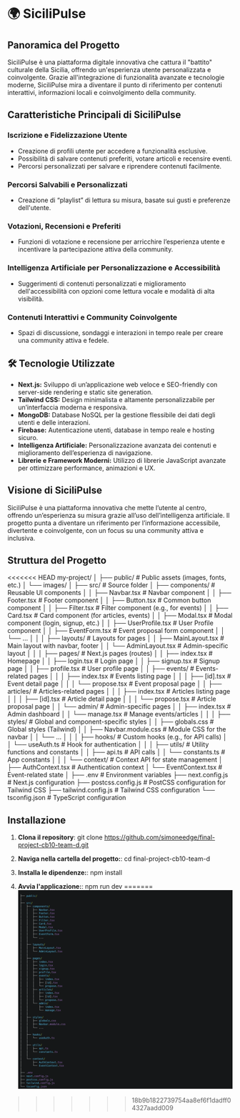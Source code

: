 # 🌍 SiciliPulse

## Panoramica del Progetto

SiciliPulse è una piattaforma digitale innovativa che cattura il "battito" culturale della Sicilia, offrendo un'esperienza utente personalizzata e coinvolgente. Grazie all'integrazione di funzionalità avanzate e tecnologie moderne, SiciliPulse mira a diventare il punto di riferimento per contenuti interattivi, informazioni locali e coinvolgimento della community.

## Caratteristiche Principali di SiciliPulse

### Iscrizione e Fidelizzazione Utente
- Creazione di profili utente per accedere a funzionalità esclusive.
- Possibilità di salvare contenuti preferiti, votare articoli e recensire eventi.
- Percorsi personalizzati per salvare e riprendere contenuti facilmente.

### Percorsi Salvabili e Personalizzati
- Creazione di “playlist” di lettura su misura, basate sui gusti e preferenze dell'utente.

### Votazioni, Recensioni e Preferiti
- Funzioni di votazione e recensione per arricchire l’esperienza utente e incentivare la partecipazione attiva della community.

### Intelligenza Artificiale per Personalizzazione e Accessibilità
- Suggerimenti di contenuti personalizzati e miglioramento dell'accessibilità con opzioni come lettura vocale e modalità di alta visibilità.

### Contenuti Interattivi e Community Coinvolgente
- Spazi di discussione, sondaggi e interazioni in tempo reale per creare una community attiva e fedele.

## 🛠️ Tecnologie Utilizzate
- **Next.js:** Sviluppo di un’applicazione web veloce e SEO-friendly con server-side rendering e static site generation.
- **Tailwind CSS:** Design minimalista e altamente personalizzabile per un’interfaccia moderna e responsiva.
- **MongoDB:** Database NoSQL per la gestione flessibile dei dati degli utenti e delle interazioni.
- **Firebase:** Autenticazione utenti, database in tempo reale e hosting sicuro.
- **Intelligenza Artificiale:** Personalizzazione avanzata dei contenuti e miglioramento dell’esperienza di navigazione.
- **Librerie e Framework Moderni:** Utilizzo di librerie JavaScript avanzate per ottimizzare performance, animazioni e UX.

## Visione di SiciliPulse
SiciliPulse è una piattaforma innovativa che mette l’utente al centro, offrendo un’esperienza su misura grazie all’uso dell’intelligenza artificiale. Il progetto punta a diventare un riferimento per l’informazione accessibile, divertente e coinvolgente, con un focus su una community attiva e inclusiva.

## Struttura del Progetto

<<<<<<< HEAD
my-project/
│
├── public/                      # Public assets (images, fonts, etc.)
│   └── images/
│
├── src/                         # Source folder
│   ├── components/              # Reusable UI components
│   │   ├── Navbar.tsx           # Navbar component
│   │   ├── Footer.tsx           # Footer component
│   │   ├── Button.tsx           # Common button component
│   │   ├── Filter.tsx           # Filter component (e.g., for events)
│   │   ├── Card.tsx             # Card component (for articles, events)
│   │   ├── Modal.tsx            # Modal component (login, signup, etc.)
│   │   ├── UserProfile.tsx      # User Profile component
│   │   ├── EventForm.tsx        # Event proposal form component
│   │   └── ...
│   │
│   ├── layouts/                 # Layouts for pages
│   │   ├── MainLayout.tsx       # Main layout with navbar, footer
│   │   └── AdminLayout.tsx      # Admin-specific layout
│   │
│   ├── pages/                   # Next.js pages (routes)
│   │   ├── index.tsx            # Homepage
│   │   ├── login.tsx            # Login page
│   │   ├── signup.tsx           # Signup page
│   │   ├── profile.tsx          # User profile page
│   │   ├── events/              # Events-related pages
│   │   │   ├── index.tsx        # Events listing page
│   │   │   ├── [id].tsx         # Event detail page
│   │   │   └── propose.tsx      # Event proposal page
│   │   ├── articles/            # Articles-related pages
│   │   │   ├── index.tsx        # Articles listing page
│   │   │   ├── [id].tsx         # Article detail page
│   │   │   └── propose.tsx      # Article proposal page
│   │   └── admin/               # Admin-specific pages
│   │       ├── index.tsx        # Admin dashboard
│   │       └── manage.tsx       # Manage events/articles
│   │
│   ├── styles/                  # Global and component-specific styles
│   │   ├── globals.css          # Global styles (Tailwind)
│   │   ├── Navbar.module.css    # Module CSS for the navbar
│   │   └── ...
│   │
│   ├── hooks/                   # Custom hooks (e.g., for API calls)
│   │   └── useAuth.ts           # Hook for authentication
│   │
│   ├── utils/                   # Utility functions and constants
│   │   ├── api.ts               # API calls
│   │   └── constants.ts         # App constants
│   │
│   └── context/                 # Context API for state management
│       ├── AuthContext.tsx      # Authentication context
│       └── EventContext.tsx     # Event-related state
│
├── .env                         # Environment variables
├── next.config.js               # Next.js configuration
├── postcss.config.js            # PostCSS configuration for Tailwind CSS
├── tailwind.config.js           # Tailwind CSS configuration
└── tsconfig.json                # TypeScript configuration


## Installazione

1. **Clona il repository**:
   git clone https://github.com/simoneedge/final-project-cb10-team-d.git

2. **Naviga nella cartella del progetto:**:
   cd final-project-cb10-team-d

3. **Installa le dipendenze:**:
   npm install

4. **Avvia l'applicazione:**:
   npm run dev
=======
![Carbon](carbon.png)
>>>>>>> 18b9b1822739754aa8ef6f1dadff04327aadd009
